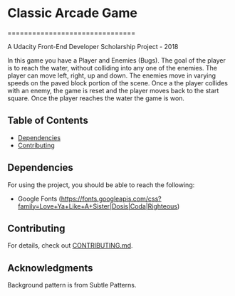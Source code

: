 # Classic Arcade Game
 ===============================

A Udacity Front-End Developer Scholarship Project - 2018


In this game you have a Player and Enemies (Bugs). The goal of the player is to reach the water, without colliding into any one of the enemies. The player can move left, right, up and down. The enemies move in varying speeds on the paved block portion of the scene. Once a the player collides with an enemy, the game is reset and the player moves back to the start square. Once the player reaches the water the game is won.


## Table of Contents

* [Dependencies](#dependencies)
* [Contributing](#contributing)

## Dependencies
For using the project, you should be able to reach the following:

- Google Fonts (https://fonts.googleapis.com/css?family=Love+Ya+Like+A+Sister|Dosis|Coda|Righteous)


## Contributing

For details, check out [CONTRIBUTING.md](CONTRIBUTING.md).

## Acknowledgments

Background pattern is from Subtle Patterns.